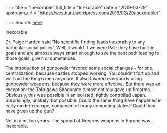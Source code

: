 +++
title = "Inexorable"
full_title = "Inexorable"
date = "2019-03-29"
upstream_url = "https://westhunt.wordpress.com/2019/03/29/inexorable/"

+++
Source: [here](https://westhunt.wordpress.com/2019/03/29/inexorable/).

Inexorable

Dr. Paige Harden said “No scientific finding leads inexorably to any
particular social policy”. Well, it would if we were Pak: they have
built-in goals and are almost always smart enough to see the best path
leading to those goals, given circumstances.

The introduction of gunpowder favored some social changes – for one,
centralization, because castles stopped working. You couldn’t fort up
and wait out the King’s men anymore. It also favored everybody using
gunpowder weapons, because they were more effective. But there was an
exception: the Tokugawa Shogunate almost entirely gave up firearms.
Obviously, this was possible in an isolated, tightly controlled Japan.
Surprisingly, unlikely, but possible. Could the same thing have
happened in early modern europe, composed of many competing states?
Could they have given up the gun?

Not in a million years. The spread of firearms weapons in Europe was…
inexorable.



